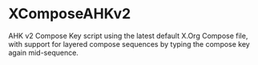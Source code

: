 # XComposeAHKv2
 AHK v2 Compose Key script using the latest default X.Org Compose file, with support for layered compose sequences by typing the compose key again mid-sequence.
